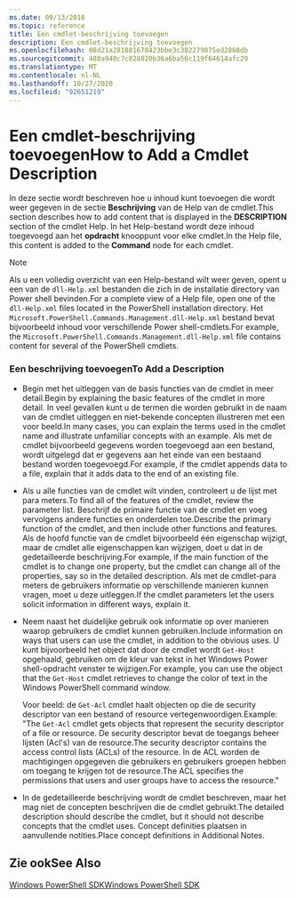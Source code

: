 ```yaml
---
ms.date: 09/13/2016
ms.topic: reference
title: Een cmdlet-beschrijving toevoegen
description: Een cmdlet-beschrijving toevoegen
ms.openlocfilehash: 08d21a281881678423bbe3c382279875ed2868db
ms.sourcegitcommit: 488a940c7c828820b36a6ba56c119f64614afc29
ms.translationtype: MT
ms.contentlocale: nl-NL
ms.lasthandoff: 10/27/2020
ms.locfileid: "92651219"
---
```

# <a name="how-to-add-a-cmdlet-description"></a><span data-ttu-id="4b6d2-103">Een cmdlet-beschrijving toevoegen</span><span class="sxs-lookup"><span data-stu-id="4b6d2-103">How to Add a Cmdlet Description</span></span>

<span data-ttu-id="4b6d2-104">In deze sectie wordt beschreven hoe u inhoud kunt toevoegen die wordt weer gegeven in de sectie **Beschrijving** van de Help van de cmdlet.</span><span class="sxs-lookup"><span data-stu-id="4b6d2-104">This section describes how to add content that is displayed in the **DESCRIPTION** section of the cmdlet Help.</span></span> <span data-ttu-id="4b6d2-105">In het Help-bestand wordt deze inhoud toegevoegd aan het **opdracht** knooppunt voor elke cmdlet.</span><span class="sxs-lookup"><span data-stu-id="4b6d2-105">In the Help file, this content is added to the **Command** node for each cmdlet.</span></span>

> [!NOTE]
> <span data-ttu-id="4b6d2-106">Als u een volledig overzicht van een Help-bestand wilt weer geven, opent u een van de `dll-Help.xml` bestanden die zich in de installatie directory van Power shell bevinden.</span><span class="sxs-lookup"><span data-stu-id="4b6d2-106">For a complete view of a Help file, open one of the `dll-Help.xml` files located in the PowerShell installation directory.</span></span> <span data-ttu-id="4b6d2-107">Het `Microsoft.PowerShell.Commands.Management.dll-Help.xml` bestand bevat bijvoorbeeld inhoud voor verschillende Power shell-cmdlets.</span><span class="sxs-lookup"><span data-stu-id="4b6d2-107">For example, the `Microsoft.PowerShell.Commands.Management.dll-Help.xml` file contains content for several of the PowerShell cmdlets.</span></span>

### <a name="to-add-a-description"></a><span data-ttu-id="4b6d2-108">Een beschrijving toevoegen</span><span class="sxs-lookup"><span data-stu-id="4b6d2-108">To Add a Description</span></span>

- <span data-ttu-id="4b6d2-109">Begin met het uitleggen van de basis functies van de cmdlet in meer detail.</span><span class="sxs-lookup"><span data-stu-id="4b6d2-109">Begin by explaining the basic features of the cmdlet in more detail.</span></span> <span data-ttu-id="4b6d2-110">In veel gevallen kunt u de termen die worden gebruikt in de naam van de cmdlet uitleggen en niet-bekende concepten illustreren met een voor beeld.</span><span class="sxs-lookup"><span data-stu-id="4b6d2-110">In many cases, you can explain the terms used in the cmdlet name and illustrate unfamiliar concepts with an example.</span></span> <span data-ttu-id="4b6d2-111">Als met de cmdlet bijvoorbeeld gegevens worden toegevoegd aan een bestand, wordt uitgelegd dat er gegevens aan het einde van een bestaand bestand worden toegevoegd.</span><span class="sxs-lookup"><span data-stu-id="4b6d2-111">For example, if the cmdlet appends data to a file, explain that it adds data to the end of an existing file.</span></span>

- <span data-ttu-id="4b6d2-112">Als u alle functies van de cmdlet wilt vinden, controleert u de lijst met para meters.</span><span class="sxs-lookup"><span data-stu-id="4b6d2-112">To find all of the features of the cmdlet, review the parameter list.</span></span> <span data-ttu-id="4b6d2-113">Beschrijf de primaire functie van de cmdlet en voeg vervolgens andere functies en onderdelen toe.</span><span class="sxs-lookup"><span data-stu-id="4b6d2-113">Describe the primary function of the cmdlet, and then include other functions and features.</span></span> <span data-ttu-id="4b6d2-114">Als de hoofd functie van de cmdlet bijvoorbeeld één eigenschap wijzigt, maar de cmdlet alle eigenschappen kan wijzigen, doet u dat in de gedetailleerde beschrijving.</span><span class="sxs-lookup"><span data-stu-id="4b6d2-114">For example, if the main function of the cmdlet is to change one property, but the cmdlet can change all of the properties, say so in the detailed description.</span></span> <span data-ttu-id="4b6d2-115">Als met de cmdlet-para meters de gebruikers informatie op verschillende manieren kunnen vragen, moet u deze uitleggen.</span><span class="sxs-lookup"><span data-stu-id="4b6d2-115">If the cmdlet parameters let the users solicit information in different ways, explain it.</span></span>

- <span data-ttu-id="4b6d2-116">Neem naast het duidelijke gebruik ook informatie op over manieren waarop gebruikers de cmdlet kunnen gebruiken.</span><span class="sxs-lookup"><span data-stu-id="4b6d2-116">Include information on ways that users can use the cmdlet, in addition to the obvious uses.</span></span> <span data-ttu-id="4b6d2-117">U kunt bijvoorbeeld het object dat door de cmdlet wordt `Get-Host` opgehaald, gebruiken om de kleur van tekst in het Windows Power shell-opdracht venster te wijzigen.</span><span class="sxs-lookup"><span data-stu-id="4b6d2-117">For example, you can use the object that the `Get-Host` cmdlet retrieves to change the color of text in the Windows PowerShell command window.</span></span>

  <span data-ttu-id="4b6d2-118">Voor beeld: de `Get-Acl` cmdlet haalt objecten op die de security descriptor van een bestand of resource vertegenwoordigen.</span><span class="sxs-lookup"><span data-stu-id="4b6d2-118">Example: "The `Get-Acl` cmdlet gets objects that represent the security descriptor of a file or resource.</span></span> <span data-ttu-id="4b6d2-119">De security descriptor bevat de toegangs beheer lijsten (Acl's) van de resource.</span><span class="sxs-lookup"><span data-stu-id="4b6d2-119">The security descriptor contains the access control lists (ACLs) of the resource.</span></span> <span data-ttu-id="4b6d2-120">In de ACL worden de machtigingen opgegeven die gebruikers en gebruikers groepen hebben om toegang te krijgen tot de resource.</span><span class="sxs-lookup"><span data-stu-id="4b6d2-120">The ACL specifies the permissions that users and user groups have to access the resource."</span></span>

- <span data-ttu-id="4b6d2-121">In de gedetailleerde beschrijving wordt de cmdlet beschreven, maar het mag niet de concepten beschrijven die de cmdlet gebruikt.</span><span class="sxs-lookup"><span data-stu-id="4b6d2-121">The detailed description should describe the cmdlet, but it should not describe concepts that the cmdlet uses.</span></span> <span data-ttu-id="4b6d2-122">Concept definities plaatsen in aanvullende notities.</span><span class="sxs-lookup"><span data-stu-id="4b6d2-122">Place concept definitions in Additional Notes.</span></span>

## <a name="see-also"></a><span data-ttu-id="4b6d2-123">Zie ook</span><span class="sxs-lookup"><span data-stu-id="4b6d2-123">See Also</span></span>

[<span data-ttu-id="4b6d2-124">Windows PowerShell SDK</span><span class="sxs-lookup"><span data-stu-id="4b6d2-124">Windows PowerShell SDK</span></span>](../windows-powershell-reference.md)
